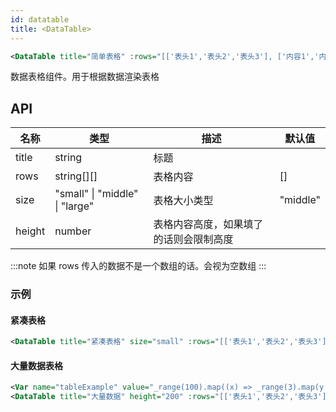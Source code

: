 ```yaml
---
id: datatable
title: <DataTable>
---
```


```xml
<DataTable title="简单表格" :rows="[['表头1','表头2','表头3'], ['内容1','内容2','内容3']]" />
```

数据表格组件。用于根据数据渲染表格

## API

| 名称   | 类型                           | 描述                                   | 默认值   |
| ------ | ------------------------------ | -------------------------------------- | -------- |
| title  | string                         | 标题                                   |          |
| rows   | string[][]                     | 表格内容                               | []       |
| size   | "small" \| "middle" \| "large" | 表格大小类型                           | "middle" |
| height | number                         | 表格内容高度，如果填了的话则会限制高度 |          |

:::note
如果 rows 传入的数据不是一个数组的话。会视为空数组
:::

### 示例

#### 紧凑表格

```xml layoutTemplate
<DataTable title="紧凑表格" size="small" :rows="[['表头1','表头2','表头3'], ['内容1','内容2','内容3']]" />
```

#### 大量数据表格

```xml layoutTemplate
<Var name="tableExample" value="_range(100).map((x) => _range(3).map(y => `内容${x}-${y}`))" />
<DataTable title="大量数据" height="200" :rows="[['表头1','表头2','表头3'], ...tableExample]" />
```
